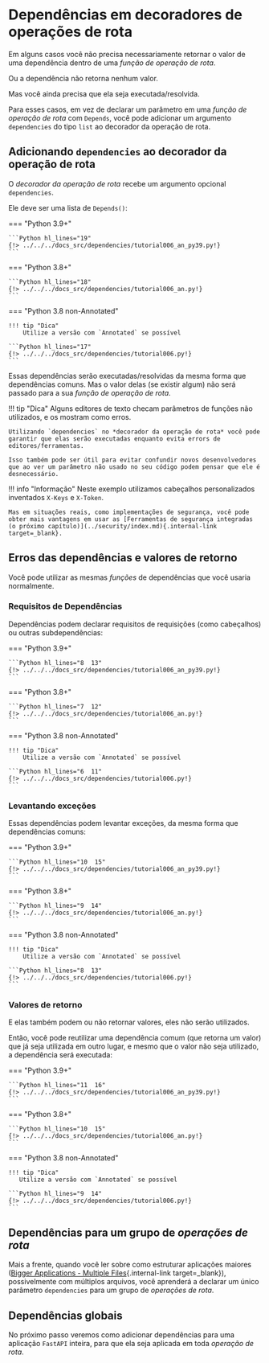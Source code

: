 # Dependências em decoradores de operações de rota

Em alguns casos você não precisa necessariamente retornar o valor de uma dependência dentro de uma *função de operação de rota*.

Ou a dependência não retorna nenhum valor.

Mas você ainda precisa que ela seja executada/resolvida.

Para esses casos, em vez de declarar um parâmetro em uma *função de operação de rota* com `Depends`, você pode adicionar um argumento `dependencies` do tipo `list` ao decorador da operação de rota.

## Adicionando `dependencies` ao decorador da operação de rota

O *decorador da operação de rota* recebe um argumento opcional `dependencies`.

Ele deve ser uma lista de `Depends()`:

=== "Python 3.9+"

    ```Python hl_lines="19"
    {!> ../../../docs_src/dependencies/tutorial006_an_py39.py!}
    ```

=== "Python 3.8+"

    ```Python hl_lines="18"
    {!> ../../../docs_src/dependencies/tutorial006_an.py!}
    ```

=== "Python 3.8 non-Annotated"

    !!! tip "Dica"
        Utilize a versão com `Annotated` se possível

    ```Python hl_lines="17"
    {!> ../../../docs_src/dependencies/tutorial006.py!}
    ```
Essas dependências serão executadas/resolvidas da mesma forma que dependências comuns. Mas o valor delas (se existir algum) não será passado para a sua *função de operação de rota*.

!!! tip "Dica"
    Alguns editores de texto checam parâmetros de funções não utilizados, e os mostram como erros.

    Utilizando `dependencies` no *decorador da operação de rota* você pode garantir que elas serão executadas enquanto evita errors de editores/ferramentas.

    Isso também pode ser útil para evitar confundir novos desenvolvedores que ao ver um parâmetro não usado no seu código podem pensar que ele é desnecessário.

!!! info "Informação"
    Neste exemplo utilizamos cabeçalhos personalizados inventados `X-Keys` e `X-Token`.

    Mas em situações reais, como implementações de segurança, você pode obter mais vantagens em usar as [Ferramentas de segurança integradas (o próximo capítulo)](../security/index.md){.internal-link target=_blank}.

## Erros das dependências e valores de retorno

Você pode utilizar as mesmas *funções* de dependências que você usaria normalmente.

### Requisitos de Dependências

Dependências podem declarar requisitos de requisições (como cabeçalhos) ou outras subdependências:

=== "Python 3.9+"

    ```Python hl_lines="8  13"
    {!> ../../../docs_src/dependencies/tutorial006_an_py39.py!}
    ```

=== "Python 3.8+"

    ```Python hl_lines="7  12"
    {!> ../../../docs_src/dependencies/tutorial006_an.py!}
    ```

=== "Python 3.8 non-Annotated"

    !!! tip "Dica"
        Utilize a versão com `Annotated` se possível

    ```Python hl_lines="6  11"
    {!> ../../../docs_src/dependencies/tutorial006.py!}
    ```

### Levantando exceções

Essas dependências podem levantar exceções, da mesma forma que dependências comuns:

=== "Python 3.9+"

    ```Python hl_lines="10  15"
    {!> ../../../docs_src/dependencies/tutorial006_an_py39.py!}
    ```

=== "Python 3.8+"

    ```Python hl_lines="9  14"
    {!> ../../../docs_src/dependencies/tutorial006_an.py!}
    ```

=== "Python 3.8 non-Annotated"

    !!! tip "Dica"
        Utilize a versão com `Annotated` se possível

    ```Python hl_lines="8  13"
    {!> ../../../docs_src/dependencies/tutorial006.py!}
    ```

### Valores de retorno

E elas também podem ou não retornar valores, eles não serão utilizados.

Então, você pode reutilizar uma dependência comum (que retorna um valor) que já seja utilizada em outro lugar, e mesmo que o valor não seja utilizado, a dependência será executada:

=== "Python 3.9+"

    ```Python hl_lines="11  16"
    {!> ../../../docs_src/dependencies/tutorial006_an_py39.py!}
    ```

=== "Python 3.8+"

    ```Python hl_lines="10  15"
    {!> ../../../docs_src/dependencies/tutorial006_an.py!}
    ```

=== "Python 3.8 non-Annotated"

    !!! tip "Dica"
       Utilize a versão com `Annotated` se possível

    ```Python hl_lines="9  14"
    {!> ../../../docs_src/dependencies/tutorial006.py!}
    ```

## Dependências para um grupo de *operações de rota*

Mais a frente, quando você ler sobre como estruturar aplicações maiores ([Bigger Applications - Multiple Files](../../tutorial/bigger-applications.md){.internal-link target=_blank}), possivelmente com múltiplos arquivos, você aprenderá a declarar um único parâmetro `dependencies` para um grupo de *operações de rota*.

## Dependências globais

No próximo passo veremos como adicionar dependências para uma aplicação `FastAPI` inteira, para que ela seja aplicada em toda *operação de rota*.
